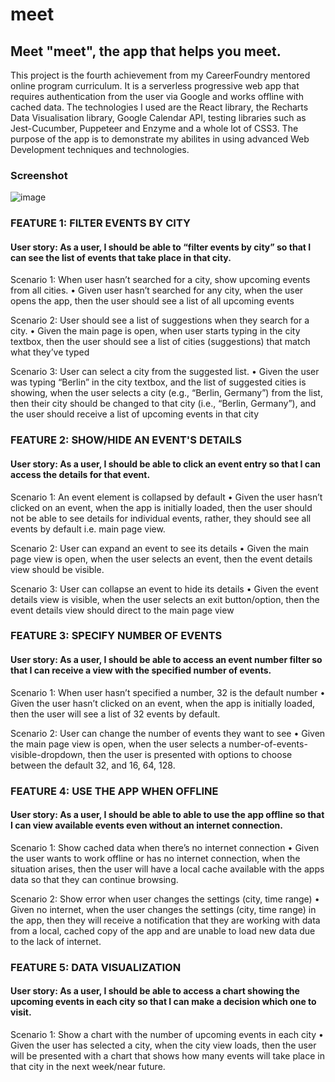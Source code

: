 # meet
## Meet "meet", the app that helps you meet.

This project is the fourth achievement from my CareerFoundry mentored online program curriculum. It is a serverless progressive web app that requires authentication from the user via Google and works offline with cached data. The technologies I used are the React library, the Recharts Data Visualisation library, Google Calendar API, testing libraries such as Jest-Cucumber, Puppeteer and Enzyme and a whole lot of CSS3. The purpose of the app is to demonstrate my abilites in using advanced Web Development techniques and technologies.

### Screenshot
![image](https://user-images.githubusercontent.com/45643632/118409676-a87c6000-b659-11eb-9c26-b62970797bb5.png)

### FEATURE 1: FILTER EVENTS BY CITY
#### User story: As a user, I should be able to “filter events by city” so that I can see the list of events that take place in that city.

Scenario 1: When user hasn’t searched for a city, show upcoming events from all cities.
•	Given user hasn’t searched for any city, when the user opens the app, then the user should see a list of all upcoming events

Scenario 2: User should see a list of suggestions when they search for a city.
•	Given the main page is open, when user starts typing in the city textbox, then the user should see a list of cities (suggestions) that match what they’ve typed

Scenario 3: User can select a city from the suggested list.
•	Given the user was typing “Berlin” in the city textbox, and the list of suggested cities is showing, when the user selects a city (e.g., “Berlin, Germany”) from the list, then their city should be changed to that city (i.e., “Berlin, Germany”), and the user should receive a list of upcoming events in that city

### FEATURE 2: SHOW/HIDE AN EVENT'S DETAILS
#### User story: As a user, I should be able to click an event entry so that I can access the details for that event.

Scenario 1: An event element is collapsed by default
•	Given the user hasn’t clicked on an event, when the app is initially loaded, then the user should not be able to see details for individual events, rather, they should see all events by default i.e. main page view.

Scenario 2: User can expand an event to see its details
•	Given the main page view is open, when the user selects an event, then the event details view should be visible.

Scenario 3: User can collapse an event to hide its details
•	Given the event details view is visible, when the user selects an exit button/option, then the event details view should direct to the main page view

### FEATURE 3: SPECIFY NUMBER OF EVENTS
#### User story: As a user, I should be able to access an event number filter so that I can receive a view with the specified number of events.

Scenario 1: When user hasn’t specified a number, 32 is the default number
•	Given the user hasn’t clicked on an event, when the app is initially loaded, then the user will see a list of 32 events by default.

Scenario 2: User can change the number of events they want to see
•	Given the main page view is open, when the user selects a number-of-events-visible-dropdown, then the user is presented with options to choose between the default 32, and 16, 64, 128.
 
### FEATURE 4: USE THE APP WHEN OFFLINE
#### User story: As a user, I should be able to able to use the app offline so that I can view available events even without an internet connection.

Scenario 1: Show cached data when there’s no internet connection
•	Given the user wants to work offline or has no internet connection, when the situation arises, then the user will have a local cache available with the apps data so that they can continue browsing.

Scenario 2: Show error when user changes the settings (city, time range)
•	Given no internet, when the user changes the settings (city, time range) in the app, then they will receive a notification that they are working with data from a local, cached copy of the app and are unable to load new data due to the lack of internet.

### FEATURE 5: DATA VISUALIZATION
#### User story: As a user, I should be able to access a chart showing the upcoming events in each city so that I can make a decision which one to visit.

Scenario 1: Show a chart with the number of upcoming events in each city
•	Given the user has selected a city, when the city view loads, then the user will be presented with a chart that shows how many events will take place in that city in the next week/near future.
